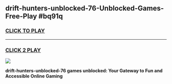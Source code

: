 
## drift-hunters-unblocked-76-Unblocked-Games-Free-Play #bq91q
<h3>
<a href="https://us.freeplayer.one?title=drift-hunters-unblocked-76&ref=9M">CLICK TO PLAY</a></h3>
<hr>

<h3>
<a href="https://us.freeplayer.one?title=drift-hunters-unblocked-76&ref=9M">CLICK 2 PLAY</a>
  
</h3>

<a href="https://us.freeplayer.one?title=drift-hunters-unblocked-76&ref=9M"><img src="https://clearcache.store/games.png"></a>


**drift-hunters-unblocked-76 games unblocked: Your Gateway to Fun and Accessible Online Gaming**
